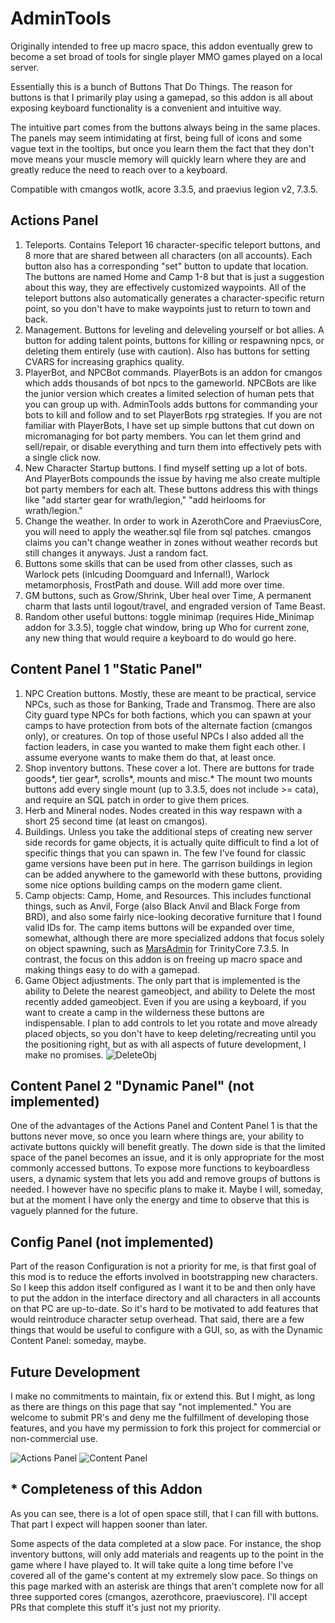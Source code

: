 # AdminTools

Originally intended to free up macro space, this addon eventually grew to become a set broad of tools for single player MMO games played on a local server.

Essentially this is a bunch of Buttons That Do Things. The reason for buttons is that I primarily play using a gamepad, so this addon is all about exposing keyboard functionality is a convenient and intuitive way.

The intuitive part comes from the buttons always being in the same places. The panels may seem intimidating at first, being full of icons and some vague text in the tooltips, but once you learn them the fact that they don't move means your muscle memory will quickly learn where they are and greatly reduce the need to reach over to a keyboard.

Compatible with cmangos wotlk, acore 3.3.5, and praevius legion v2, 7.3.5.


## Actions Panel
1. Teleports. Contains Teleport 16 character-specific teleport buttons, and 8 more that are shared between all characters (on all accounts). Each button also has a corresponding "set" button to update that location. The buttons are named Home and Camp 1-8 but that is just a suggestion about this way, they are effectively customized waypoints. All of the teleport buttons also automatically generates a character-specific return point, so you don't have to make waypoints just to return to town and back.
2. Management. Buttons for leveling and deleveling yourself or bot allies. A button for adding talent points, buttons for killing or respawning npcs, or deleting them entirely (use with caution). Also has buttons for setting CVARS for increasing graphics quality.
3. PlayerBot, and NPCBot commands. PlayerBots is an addon for cmangos which adds thousands of bot npcs to the gameworld. NPCBots are like the junior version which creates a limited selection of human pets that you can group up with. AdminTools adds buttons for commanding your bots to kill and follow and to set PlayerBots rpg strategies. If you are not familiar with PlayerBots, I have set up simple buttons that cut down on micromanaging for bot party members. You can let them grind and sell/repair, or disable everything and turn them into effectively pets with a single click now.
4. New Character Startup buttons. I find myself setting up a lot of bots. And PlayerBots compounds the issue by having me also create multiple bot party members for each alt. These buttons address this with things like "add starter gear for wrath/legion," "add heirlooms for wrath/legion."
5. Change the weather. In order to work in AzerothCore and PraeviusCore, you will need to apply the weather.sql file from sql patches. cmangos claims you can't change weather in zones without weather records but still changes it anyways. Just a random fact.
6. Buttons some skills that can be used from other classes, such as Warlock pets (inlcuding Doomguard and Infernal!), Warlock metamorphosis, FrostPath and douse. Will add more over time.
7. GM buttons, such as Grow/Shrink, Uber heal over Time, A permanent charm that lasts until logout/travel, and engraded version of Tame Beast.
8. Random other useful buttons: toggle minimap (requires Hide_Minimap addon for 3.3.5), toggle chat window, bring up Who for current zone, any new thing that would require a keyboard to do would go here.

## Content Panel 1 "Static Panel"
1. NPC Creation buttons.  Mostly, these are meant to be practical, service NPCs, such as those for Banking, Trade and Transmog. There are also City guard type NPCs for both factions, which you can spawn at your camps to have protection from bots of the alternate faction (cmangos only), or creatures. On top of those useful NPCs I also added all the faction leaders, in case you wanted to make them fight each other. I assume everyone wants to make them do that, at least once.
2. Shop inventory buttons. These cover a lot. There are buttons for trade goods*, tier gear*, scrolls*, mounts and misc.* The mount two mounts buttons add every single mount  (up to 3.3.5, does not include >= cata), and require an SQL patch in order to give them prices.
3. Herb and Mineral nodes. Nodes created in this way respawn with a short 25 second time (at least on cmangos). 
4. Buildings. Unless you take the additional steps of creating new server side records for game objects, it is actually quite difficult to find a lot of specific things that you can spawn in. The few I've found for classic game versions have been put in here. The garrison buildings in legion can be added anywhere to the gameworld with these buttons, providing some nice options building camps on the modern game client.
5. Camp objects: Camp, Home, and Resources. This includes functional things, such as Anvil, Forge (also Black Anvil and Black Forge from BRD), and also some fairly nice-looking decorative furniture that I found valid IDs for. The camp items buttons will be expanded over time, somewhat, although there are more specialized addons that focus solely on object spawning, such as [MarsAdmin](https://github.com/sezeryldz/MarsAdmin) for TrinityCore 7.3.5. In contrast, the focus on this addon is on freeing up macro space and making things easy to do with a gamepad. 
6. Game Object adjustments. The only part that is implemented is the ability to Delete the nearest gameobject, and ability to Delete the most recently added gameobject. Even if you are using a keyboard, if you want to create a camp in the wilderness these buttons are indispensable. I plan to add controls to let you rotate and move already placed objects, so you don't have to keep deleting/recreating until you the positioning right, but as with all aspects of future development, I make no promises. ![DeleteObj](https://i.imgur.com/ZhhDLh2.png)

## Content Panel 2 "Dynamic Panel" (not implemented)
One of the advantages of the Actions Panel and Content Panel 1 is that the buttons never move, so once you learn where things are, your ability to activate buttons quickly will benefit greatly. The down side is that the limited space of the panel becomes an issue, and it is only appropriate for the most commonly accessed buttons.
To expose more functions to keyboardless users, a dynamic system that lets you add and remove groups of buttons is needed.
I however have no specific plans to make it. Maybe I will, someday, but at the moment I have only the energy and time to observe that this is vaguely planned for the future.

## Config Panel (not implemented)
Part of the reason Configuration is not a priority for me, is that first goal of this mod is to reduce the efforts involved in bootstrapping new characters. So I keep this addon itself configured as I want it to be and then only have to put the addon in the interface directory and all characters in all accounts on that PC are up-to-date. So it's hard to be motivated to add features that would reintroduce character setup overhead. That said, there are a few things that would be useful to configure with a GUI, so, as with the Dynamic Content Panel: someday, maybe.

## Future Development

I make no commitments to maintain, fix or extend this. But I might, as long as there are things on this page that say "not implemented." You are welcome to submit PR's and deny me the fulfillment of developing those features, and you have my permission to fork this project for commercial or non-commercial use.

![Actions Panel](https://i.imgur.com/gNVbxyo.jpg)
![Content Panel](https://i.imgur.com/hAm9lKb.jpg)

## * Completeness of this Addon
As you can see, there is a lot of open space still, that I can fill with buttons. That part I expect will happen sooner than later.

Some aspects of the data completed at a slow pace. For instance, the shop inventory buttons, will only add materials and reagents up to the point in the game where I have played to. It will take quite a long time before I've covered all of the game's content at my extremely slow pace. So things on this page marked with an asterisk are things that aren't complete now for all three supported cores (cmangos, azerothcore, praeviuscore). I'll accept PRs that complete this stuff it's just not my priority.
